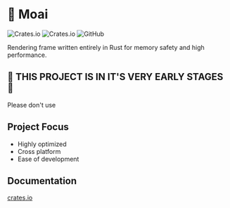 # 🗿 Moai
![Crates.io](https://img.shields.io/crates/v/moai)
![Crates.io](https://img.shields.io/crates/d/moai)
![GitHub](https://img.shields.io/github/license/bpm-mcgill/moai)

Rendering frame written entirely in Rust for memory safety and high performance.

## 🚧 THIS PROJECT IS IN IT'S VERY EARLY STAGES 🚧
Please don't use
## Project Focus

- Highly optimized
- Cross platform
- Ease of development
## Documentation

[crates.io](https://crates.io/crates/moai)
